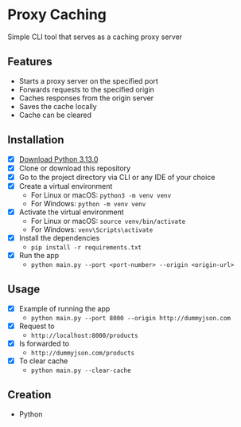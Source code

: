 
# **Proxy Caching**

Simple CLI tool that serves as a caching proxy server

## Features

- Starts a proxy server on the specified port
- Forwards requests to the specified origin
- Caches responses from the origin server
- Saves the cache locally
- Cache can be cleared

## Installation

- [X]  [Download Python 3.13.0](https://www.python.org/downloads/release/python-3130/)
- [X]  Clone or download this repository
- [X]  Go to the project directory via CLI or any IDE of your choice
- [X]  Create a virtual environment
    - For Linux or macOS: `python3 -m venv venv`
    - For Windows: `python -m venv venv`
- [X]  Activate the virtual environment
    - For Linux or macOS: `source venv/bin/activate`
    - For Windows: `venv\Scripts\activate`
- [X]  Install the dependencies
    - `pip install -r requirements.txt`
- [X]  Run the app
    - `python main.py --port <port-number> --origin <origin-url>`

## Usage

- [X]  Example of running the app
    - `python main.py --port 8000 --origin http://dummyjson.com`
- [X]  Request to
    - `http://localhost:8000/products`
- [X]  Is forwarded to
    - `http://dummyjson.com/products`
- [X]  To clear cache
    - `python main.py --clear-cache`

## Creation

- Python
